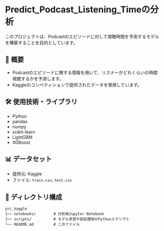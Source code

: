# Predict_Podcast_Listening_Timeの分析

このプロジェクトは、Podcastのエピソードに対して視聴時間を予測するモデルを構築することを目的としています。

## 🚀 概要

- Podcastのエピソードに関する情報を用いて、リスナーがどれくらいの時間視聴するかを予測します。
- Kaggleのコンペティションで提供されたデータを使用しています。

## 🛠 使用技術・ライブラリ

- Python
- pandas
- numpy
- scikit-learn
- LightGBM
- XGBoost

## 📊 データセット

- 提供元: Kaggle
- ファイル: `train.csv`, `test.csv`

## 📁 ディレクトリ構成
```text
prc_kaggle
├── notebooks/        # 分析用Jupyter Notebook
├── scripts/          # モデル学習や前処理用のPythonスクリプト
└── README.md         # このファイル

